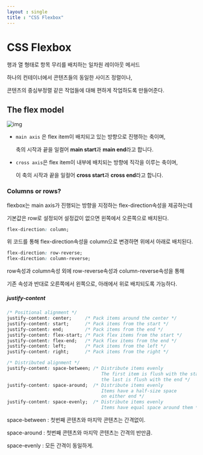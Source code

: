 ```yaml
---
layout : single
title : "CSS Flexbox"
---
```




# CSS Flexbox

행과 열 형태로 항목 무리를 배치하는 일차원 레이아웃 메서드

하나의 컨테이너에서 콘텐츠들의 동일한 사이즈 정렬이나,

콘텐츠의 중심부정렬 같은 작업들에 대해 편하게 작업하도록 만들어준다.



## The flex model

![img](https://developer.mozilla.org/en-US/docs/Learn/CSS/CSS_layout/Flexbox/flex_terms.png)

- `main axis` 은 flex item이 배치되고 있는 방향으로 진행하는 축이며,

  축의 시작과 끝을 일컬어 **main start**과 **main end**라고 합니다.

- `cross axis`은 flex item이 내부에 배치되는 방향에 직각을 이루는 축이며,

  이 축의 시작과 끝을 일컬어 **cross start**과 **cross end**라고 합니다.

  

### Columns or rows?

flexbox는 main axis가 진행되는 방향을 지정하는 flex-direction속성을 제공하는데

기본값은 row로 설정되어 설정값이 없으면 왼쪽에서 오른쪽으로 배치된다.

```css
flex-direction: column;
```

위 코드를 통해 flex-direction속성을 column으로 변경하면 위에서 아래로 배치된다.

```css
flex-direction: row-reverse;
flex-direction: column-reverse;
```

row속성과 column속성 외에 row-reverse속성과 column-reverse속성을 통해

기존 속성과 반대로 오른쪽에서 왼쪽으로, 아래에서 위로 배치되도록 가능하다.



##### justify-content

```css
/* Positional alignment */
justify-content: center;     /* Pack items around the center */
justify-content: start;      /* Pack items from the start */
justify-content: end;        /* Pack items from the end */
justify-content: flex-start; /* Pack flex items from the start */
justify-content: flex-end;   /* Pack flex items from the end */
justify-content: left;       /* Pack items from the left */
justify-content: right;      /* Pack items from the right */

/* Distributed alignment */
justify-content: space-between; /* Distribute items evenly
                                   The first item is flush with the start,
                                   the last is flush with the end */
justify-content: space-around;  /* Distribute items evenly
                                   Items have a half-size space
                                   on either end */
justify-content: space-evenly;  /* Distribute items evenly
                                   Items have equal space around them */
```

space-between : 첫번째 콘텐츠와 마지막 콘텐츠는 간격없이.

space-around : 첫번째 콘텐츠와 마지막 콘텐츠는 간격의 반만큼.

space-evenly : 모든 간격이 동일하게.